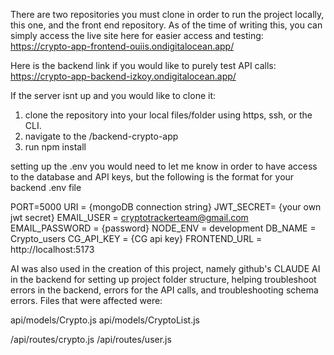 There are two repositories you must clone in order to run the project locally, this one, and the front end repository. As of the time of writing this, you can simply access the live site here for easier access and testing: 
https://crypto-app-frontend-ouiis.ondigitalocean.app/

Here is the backend link if you would like to purely test API calls:
https://crypto-app-backend-izkoy.ondigitalocean.app/

If the server isnt up and you would like to clone it:

1. clone the repository into your local files/folder using https, ssh, or the CLI.
2. navigate to the /backend-crypto-app
3. run npm install

setting up the .env you would need to let me know in order to have access to the database and API keys, but the following is the format for your backend .env file

PORT=5000
URI = {mongoDB connection string}
JWT_SECRET= {your own jwt secret}
EMAIL_USER = cryptotrackerteam@gmail.com
EMAIL_PASSWORD = {password}
NODE_ENV = development 
DB_NAME = Crypto_users
CG_API_KEY = {CG api key}
FRONTEND_URL = http://localhost:5173


AI was also used in the creation of this project, namely github's CLAUDE AI in the backend for setting up project folder structure, helping troubleshoot errors in the backend, errors for the API calls, and troubleshooting schema errors. Files that were affected were:

api/models/Crypto.js
api/models/CryptoList.js

/api/routes/crypto.js
/api/routes/user.js
